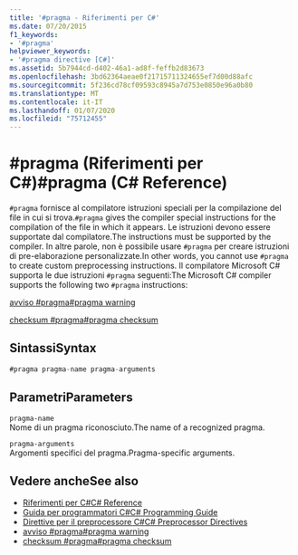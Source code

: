 ```yaml
---
title: '#pragma - Riferimenti per C#'
ms.date: 07/20/2015
f1_keywords:
- '#pragma'
helpviewer_keywords:
- '#pragma directive [C#]'
ms.assetid: 5b7944cd-d402-46a1-ad8f-feffb2d83673
ms.openlocfilehash: 3bd62364aeae0f21715711324655ef7d00d88afc
ms.sourcegitcommit: 5f236cd78cf09593c8945a7d753e0850e96a0b80
ms.translationtype: MT
ms.contentlocale: it-IT
ms.lasthandoff: 01/07/2020
ms.locfileid: "75712455"
---
```

# <a name="pragma-c-reference"></a><span data-ttu-id="c8c6a-102">#pragma (Riferimenti per C#)</span><span class="sxs-lookup"><span data-stu-id="c8c6a-102">#pragma (C# Reference)</span></span>
<span data-ttu-id="c8c6a-103">`#pragma` fornisce al compilatore istruzioni speciali per la compilazione del file in cui si trova.</span><span class="sxs-lookup"><span data-stu-id="c8c6a-103">`#pragma` gives the compiler special instructions for the compilation of the file in which it appears.</span></span> <span data-ttu-id="c8c6a-104">Le istruzioni devono essere supportate dal compilatore.</span><span class="sxs-lookup"><span data-stu-id="c8c6a-104">The instructions must be supported by the compiler.</span></span> <span data-ttu-id="c8c6a-105">In altre parole, non è possibile usare `#pragma` per creare istruzioni di pre-elaborazione personalizzate.</span><span class="sxs-lookup"><span data-stu-id="c8c6a-105">In other words, you cannot use `#pragma` to create custom preprocessing instructions.</span></span> <span data-ttu-id="c8c6a-106">Il compilatore Microsoft C# supporta le due istruzioni `#pragma` seguenti:</span><span class="sxs-lookup"><span data-stu-id="c8c6a-106">The Microsoft C# compiler supports the following two `#pragma` instructions:</span></span>  
  
 [<span data-ttu-id="c8c6a-107">avviso #pragma</span><span class="sxs-lookup"><span data-stu-id="c8c6a-107">#pragma warning</span></span>](./preprocessor-pragma-warning.md)  
  
 [<span data-ttu-id="c8c6a-108">checksum #pragma</span><span class="sxs-lookup"><span data-stu-id="c8c6a-108">#pragma checksum</span></span>](./preprocessor-pragma-checksum.md)  
  
## <a name="syntax"></a><span data-ttu-id="c8c6a-109">Sintassi</span><span class="sxs-lookup"><span data-stu-id="c8c6a-109">Syntax</span></span>  
  
```csharp
#pragma pragma-name pragma-arguments  
```  
  
## <a name="parameters"></a><span data-ttu-id="c8c6a-110">Parametri</span><span class="sxs-lookup"><span data-stu-id="c8c6a-110">Parameters</span></span>  
 `pragma-name`  
 <span data-ttu-id="c8c6a-111">Nome di un pragma riconosciuto.</span><span class="sxs-lookup"><span data-stu-id="c8c6a-111">The name of a recognized pragma.</span></span>  
  
 `pragma-arguments`  
 <span data-ttu-id="c8c6a-112">Argomenti specifici del pragma.</span><span class="sxs-lookup"><span data-stu-id="c8c6a-112">Pragma-specific arguments.</span></span>  
  
## <a name="see-also"></a><span data-ttu-id="c8c6a-113">Vedere anche</span><span class="sxs-lookup"><span data-stu-id="c8c6a-113">See also</span></span>

- [<span data-ttu-id="c8c6a-114">Riferimenti per C#</span><span class="sxs-lookup"><span data-stu-id="c8c6a-114">C# Reference</span></span>](../index.md)
- [<span data-ttu-id="c8c6a-115">Guida per programmatori C#</span><span class="sxs-lookup"><span data-stu-id="c8c6a-115">C# Programming Guide</span></span>](../../programming-guide/index.md)
- [<span data-ttu-id="c8c6a-116">Direttive per il preprocessore C#</span><span class="sxs-lookup"><span data-stu-id="c8c6a-116">C# Preprocessor Directives</span></span>](./index.md)
- [<span data-ttu-id="c8c6a-117">avviso #pragma</span><span class="sxs-lookup"><span data-stu-id="c8c6a-117">#pragma warning</span></span>](./preprocessor-pragma-warning.md)
- [<span data-ttu-id="c8c6a-118">checksum #pragma</span><span class="sxs-lookup"><span data-stu-id="c8c6a-118">#pragma checksum</span></span>](./preprocessor-pragma-checksum.md)
